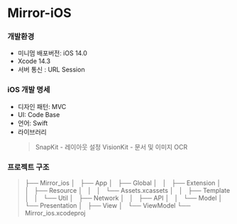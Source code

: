 # Mirror-iOS

### 개발환경 
- 미니멈 배포버전: iOS 14.0 
- Xcode 14.3
- 서버 통신 : URL Session

### iOS 개발 명세
- 디자인 패턴: MVC 
- UI: Code Base
- 언어: Swift
- 라이브러리
  > SnapKit - 레이아웃 설정
  > VisionKit - 문서 및 이미지 OCR
  
### 프로젝트 구조
<aside>
  
> ├── Mirror_ios
> │   ├── App
> │   ├── Global
> │   │   ├── Extension
> │   │   ├── Resource
> │   │   │   └── Assets.xcassets
> │   │   ├── Template
> │   │   └── Util
> │   ├── Network
> │   │   ├── API
> │   │   └── Model
> │   └── Presentation
> │       ├── View
> │       └── ViewModel
> └── Mirror_ios.xcodeproj

</aside>
